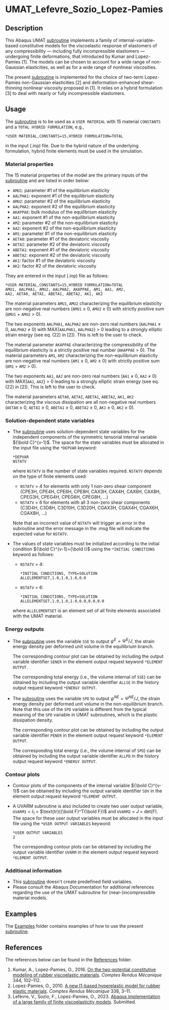 # UMAT_Lefevre_Sozio_Lopez-Pamies

## Description
This Abaqus UMAT [subroutine](UMAT_KLP_RK5_hybrid.f) implements a family of internal-variable-based constitutive models for the viscoelastic response of elastomers of any compressibility — including fully incompressible elastomers — undergoing finite deformations, that introduced by Kumar and  Lopez-Pamies [1]. The models can be chosen to account for a wide range of non-Gaussian elasticities, as well as for a wide range of nonlinear viscosities. 

The present [subroutine](UMAT_KLP_RK5_hybrid.f) is implemented for the choice of two-term Lopez-Pamies non-Gaussian elasticities [2] and deformation-enhanced shear-thinning nonlinear viscosity proposed in [1]. It relies on a hybrid formulation [3] to deal with nearly or fully incompressible elastomers.

## Usage
The [subroutine](UMAT_KLP_RK5_hybrid.f) is to be used as a `USER MATERIAL` with 15 material `CONSTANTS` and a `TOTAL HYBRID FORMULATION`, e.g.,
```
*USER MATERIAL,CONSTANTS=15,HYBRID FORMULATION=TOTAL
```
in the input (.inp) file. Due to the hybrid nature of the underlying formulation, hybrid finite elements must be used in the simulation.

### Material properties
The 15 material properties of the model are the primary inputs of the [subroutine](UMAT_KLP_RK5_hybrid.f) and are listed in order below:

- `AMU1`: parameter #1 of the equilibrium elasticity
- `AALPHA1`: exponent #1 of the equilibrium elasticity
- `AMU2`: parameter #2 of the equilibrium elasticity
- `AALPHA2`: exponent #2 of the equilibrium elasticity
- `AKAPPAE`: bulk modulus of the equilibrium elasticity 
- `AA1`: exponent #1 of the non-equilibrium elasticity
- `AM2`: parameter #2 of the non-equilibrium elasticity
- `AA2`: exponent #2 of the non-equilibrium elasticity
- `AM1`: parameter #1 of the non-equilibrium elasticity
- `AETA0`: parameter #1 of the deviatoric viscosity
- `AETAI`: parameter #2 of the deviatoric viscosity
- `ABETA1`: exponent #1 of the deviatoric viscosity
- `ABETA2`: exponent #2 of the deviatoric viscosity
- `AK1`: factor #1 of the deviatoric viscosity
- `AK2`: factor #2 of the deviatoric viscosity

They are entered in the input (.inp) file as follows:
```
*USER MATERIAL,CONSTANTS=15,HYBRID FORMULATION=TOTAL
AMU1, AALPHA1, AMU2, AALPHA2, AKAPPAE, AM1, AA1, AM2,
AA2, AETA0, AETAI, ABETA1, ABETA2, AK1, AK2
```
  
The material parameters `AMU1`, `AMU2` characterizing the equilibrium elasticity are non-negative real numbers (`AMU1` ≥ 0, `AMU2` ≥ 0) with strictly positive sum (`AMU1` + `AMU2` > 0). 

The two exponents `AALPHA1`, `AALPHA2` are non-zero real numbers (`AALPHA1` ≠ 0, `AALPHA2` ≠ 0) with MAX{`AALPHA1`, `AALPHA2`} > 0 leading to  a strongly elliptic strain energy (see eq. (22) in [2]). This is left to the user to check.

The material parameter `AKAPPAE` characterizing the compressibility of the equilibrium elasticity is a strictly positive real number (`AKAPPAE` > 0).
The material parameters `AM1`, `AM2` characterizing the non-equilibrium elasticity are non-negative real numbers (`AM1` ≥ 0, `AM2` ≥ 0) with strictly positive sum (`AM1` + `AM2` > 0).

The two exponents `AA1`, `AA2` are non-zero real numbers (`AA1` ≠ 0, `AA2` ≠ 0) with MAX{`AA1`, `AA2`} > 0 leading to a strongly elliptic strain energy (see eq. (22) in [2]). This is left to the user to check.

The material parameters `AETA0`, `AETAI`, `ABETA1`, `ABETA2`, `AK1`, `AK2` characterizing the viscous dissipation are all non-negative real numbers (`AETA0` ≥ 0, `AETAI` ≥ 0, `ABETA1` ≥ 0, `ABETA2` ≥ 0, `AK1` ≥ 0, `AK2` ≥ 0).

### Solution-dependent state variables
- The [subroutine](UMAT_KLP_RK5_hybrid.f) uses solution-dependent state variables for the independent components of the symmetric tensorial internal variable ${\bold C}^{v-1}$. The space for the state variables must be allocated in the input file using the `*DEPVAR` keyword:
    ```
    *DEPVAR
    NSTATV
    ```
    where `NSTATV` is the number of state variables required. `NSTATV` depends on the type of finite elements used:
    - `NSTATV` = 4 for elements with only 1 non-zero shear component
    (CPE3H, CPE4H, CPE6H, CPE8H, CAX3H, CAX4H, CAX6H, CAX8H, CPEG3H, 
    CPEG4H, CPEG6H, CPEG8H, ...)
    - `NSTATV` = 6 for elements with all 3 non-zero shear components 
    (C3D4H, C3D8H, C3D10H, C3D20H, CGAX3H, CGAX4H, CGAX6H, CGAX8H, ...)

    Note that an incorrect value of `NSTATV` will trigger an error in the subroutine and the error message in the .msg file will indicate the expected value for `NSTATV`.

- The values of state variables must be initialized according to the initial condition ${\bold C}^{v-1}={\bold I}$ using the `*INITIAL CONDITIONS` keyword as follows:
    - `NSTATV` = 4: 
        ```
        *INITIAL CONDITIONS, TYPE=SOLUTION
        ALLELEMENTSET,1.0,1.0,1.0,0.0    
        ```
    - `NSTATV` = 6:
        ```
        *INITIAL CONDITIONS, TYPE=SOLUTION
        ALLELEMENTSET,1.0,1.0,1.0,0.0,0.0,0.0
        ```
    where `ALLELEMENTSET` is an element set of all finite elements     associated with the UMAT material.

### Energy outputs

- The [subroutine](UMAT_KLP_RK5_hybrid.f) uses the variable `SSE` to output $\psi^E = \Psi^E / J$, the strain energy density per deformed unit volume in the equilibrium branch. 

    The corresponding contour plot can be obtained by including the output variable identifier `SENER` in the element output request keyword `*ELEMENT OUTPUT`. 

    The corresponding total energy (i.e., the volume internal of `SSE`) can be obtained by including the output variable identifier `ALLSE` in the history output request keyword `*ENERGY OUTPUT`.

- The [subroutine](UMAT_KLP_RK5_hybrid.f) uses the variable `SPD` to output $\psi^{NE} = \Psi^{NE} / J$, the strain energy density per deformed unit volume in the non-equilibrium branch. Note that this use of the `SPD` variable is different from the typical meaning of the `SPD` variable in UMAT subroutines, which is the plastic dissipation density.

    The corresponding contour plot can be obtained by including the output variable identifier `PENER` in the element output request keyword `*ELEMENT OUTPUT`. 

    The corresponding total energy (i.e., the volume internal of `SPD`) can be obtained by including the output variable identifier `ALLPD` in the history output request keyword `*ENERGY OUTPUT`. 

### Contour plots
- Contour plots of the components of the internal variable ${\bold C}^{v-1}$ can be obtained by including the output variable identifier `SDV` in the element output request keyword `*ELEMENT OUTPUT`. 

- A UVARM subroutine is also included to create two user output variable, `UVARM1` = $I_1$ = $\text{tr}({\bold F}^T{\bold F})$ and `UVARM2` = $J$ = $\text{det(F)}$. The space for these user output variables must be allocated in the input file using the `*USER OUTPUT VARIABLES` keyword:
    ```
    *USER OUTPUT VARIABLES
    2
    ```

    The corresponding contour plots can be obtained by including the output variable identifier `UVARM` in the element output request keyword `*ELEMENT OUTPUT`. 

### Additional information
- This [subroutine](UMAT_KLP_RK5_hybrid.f) doesn't create predefined field variables. 
- Please consult the Abaqus Documentation for additional references regarding the use of the UMAT subroutine for (near-)incompressible material models.

## Examples
The [Examples](Examples) folder contains examples of how to use the present [subroutine](UMAT_KLP_RK5_hybrid.f).

## References
The references below can be found in the [References](References) folder.

1. Kumar, A., Lopez-Pamies, O., 2016. [On the two-potential constitutive modeling of rubber viscoelastic materials](http://pamies.cee.illinois.edu/Publications_files/CRM_2016.pdf). *Comptes Rendus Mécanique* 344, 102–112. 
2. Lopez-Pamies, O., 2010. [A new I1-based hyperelastic model for rubber elastic materials](http://pamies.cee.illinois.edu/Publications_files/CMAME2019.pdf). *Comptes Rendus Mécanique* 338, 3–11.
3. Lefèvre, V., Sozio, F., Lopez-Pamies, O., 2023. [Abaqus implementation of a large family of finite viscoelasticity models](https://arxiv.org/pdf/2311.13751.pdf). Submitted.